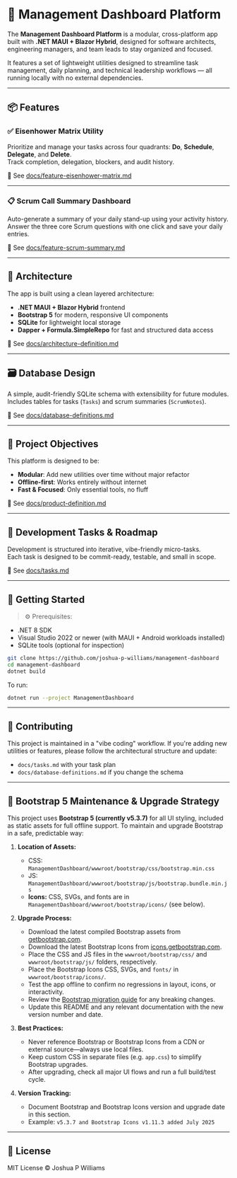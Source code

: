 # 🧭 Management Dashboard Platform

The **Management Dashboard Platform** is a modular, cross-platform app built with **.NET MAUI + Blazor Hybrid**, designed for software architects, engineering managers, and team leads to stay organized and focused.

It features a set of lightweight utilities designed to streamline task management, daily planning, and technical leadership workflows — all running locally with no external dependencies.

---

## 📦 Features

### ✅ Eisenhower Matrix Utility
Prioritize and manage your tasks across four quadrants: **Do**, **Schedule**, **Delegate**, and **Delete**.  
Track completion, delegation, blockers, and audit history.

📄 See [docs/feature-eisenhower-matrix.md](docs/feature-eisenhower-matrix.md)

---

### 📋 Scrum Call Summary Dashboard
Auto-generate a summary of your daily stand-up using your activity history.  
Answer the three core Scrum questions with one click and save your daily entries.

📄 See [docs/feature-scrum-summary.md](docs/feature-scrum-summary.md)

---

## 🧱 Architecture

The app is built using a clean layered architecture:
- **.NET MAUI + Blazor Hybrid** frontend
- **Bootstrap 5** for modern, responsive UI components
- **SQLite** for lightweight local storage
- **Dapper + Formula.SimpleRepo** for fast and structured data access

📄 See [docs/architecture-definition.md](docs/architecture-definition.md)

---

## 🗃️ Database Design

A simple, audit-friendly SQLite schema with extensibility for future modules.  
Includes tables for tasks (`Tasks`) and scrum summaries (`ScrumNotes`).

📄 See [docs/database-definitions.md](docs/database-definitions.md)

---

## 📌 Project Objectives

This platform is designed to be:
- **Modular**: Add new utilities over time without major refactor
- **Offline-first**: Works entirely without internet
- **Fast & Focused**: Only essential tools, no fluff

📄 See [docs/product-definition.md](docs/product-definition.md)

---

## 🧩 Development Tasks & Roadmap

Development is structured into iterative, vibe-friendly micro-tasks.  
Each task is designed to be commit-ready, testable, and small in scope.

📄 See [docs/tasks.md](docs/tasks.md)

---

## 🚀 Getting Started

> ⚙️ Prerequisites:
- .NET 8 SDK
- Visual Studio 2022 or newer (with MAUI + Android workloads installed)
- SQLite tools (optional for inspection)

```bash
git clone https://github.com/joshua-p-williams/management-dashboard
cd management-dashboard
dotnet build
```

To run:
```bash
dotnet run --project ManagementDashboard
```

---

## 💬 Contributing

This project is maintained in a "vibe coding" workflow. If you're adding new utilities or features, please follow the architectural structure and update:
- `docs/tasks.md` with your task plan
- `docs/database-definitions.md` if you change the schema

---

## 🧩 Bootstrap 5 Maintenance & Upgrade Strategy

This project uses **Bootstrap 5 (currently v5.3.7)** for all UI styling, included as static assets for full offline support. To maintain and upgrade Bootstrap in a safe, predictable way:

1. **Location of Assets:**
   - CSS: `ManagementDashboard/wwwroot/bootstrap/css/bootstrap.min.css`
   - JS:  `ManagementDashboard/wwwroot/bootstrap/js/bootstrap.bundle.min.js`
   - **Icons:** CSS, SVGs, and fonts are in `ManagementDashboard/wwwroot/bootstrap/icons/` (see below).

2. **Upgrade Process:**
   - Download the latest compiled Bootstrap assets from [getbootstrap.com](https://getbootstrap.com/docs/5.3/getting-started/download/).
   - Download the latest Bootstrap Icons from [icons.getbootstrap.com](https://icons.getbootstrap.com/).
   - Place the CSS and JS files in the `wwwroot/bootstrap/css/` and `wwwroot/bootstrap/js/` folders, respectively.
   - Place the Bootstrap Icons CSS, SVGs, and `fonts/` in `wwwroot/bootstrap/icons/`.
   - Test the app offline to confirm no regressions in layout, icons, or interactivity.
   - Review the [Bootstrap migration guide](https://getbootstrap.com/docs/5.3/migration/) for any breaking changes.
   - Update this README and any relevant documentation with the new version number and date.

3. **Best Practices:**
   - Never reference Bootstrap or Bootstrap Icons from a CDN or external source—always use local files.
   - Keep custom CSS in separate files (e.g. `app.css`) to simplify Bootstrap upgrades.
   - After upgrading, check all major UI flows and run a full build/test cycle.

4. **Version Tracking:**
   - Document Bootstrap and Bootstrap Icons version and upgrade date in this section.
   - Example: `v5.3.7 and Bootstrap Icons v1.11.3 added July 2025`

---

## 📄 License

MIT License © Joshua P Williams
